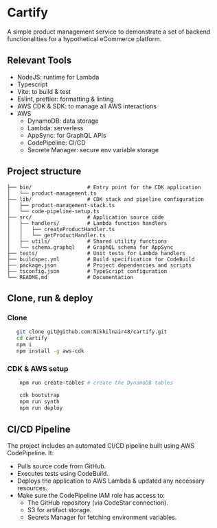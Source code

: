 # Cartify

A simple product management service to demonstrate a set of backend functionalities for a hypothetical eCommerce platform.

## Relevant Tools

- NodeJS: runtime for Lambda
- Typescript
- Vite: to build & test
- Eslint, prettier: formatting & linting
- AWS CDK & SDK: to manage all AWS interactions
- AWS
  - DynamoDB: data storage
  - Lambda: serverless
  - AppSync: for GraphQL APIs
  - CodePipeline: CI/CD
  - Secrete Manager: secure env variable storage

## Project structure

```
├── bin/                  # Entry point for the CDK application
│   └── product-management.ts
├── lib/                  # CDK stack and pipeline configuration
│   ├── product-management-stack.ts
│   └── code-pipeline-setup.ts
├── src/                  # Application source code
│   ├── handlers/         # Lambda function handlers
│   │   ├── createProductHandler.ts
│   │   └── getProductHandler.ts
│   ├── utils/            # Shared utility functions
│   └── schema.graphql    # GraphQL schema for AppSync
├── tests/                # Unit tests for Lambda handlers
├── buildspec.yml         # Build specification for CodeBuild
├── package.json          # Project dependencies and scripts
├── tsconfig.json         # TypeScript configuration
└── README.md             # Documentation
```

## Clone, run & deploy

### Clone

```bash
   git clone git@github.com:Nikhilnair48/cartify.git
   cd cartify
   npm i
   npm install -g aws-cdk
```

### CDK & AWS setup

```bash
    npm run create-tables # create the DynamoDB tables

    cdk bootstrap
    npm run synth
    npm run deploy
```

## CI/CD Pipeline
The project includes an automated CI/CD pipeline built using AWS CodePipeline. It:

- Pulls source code from GitHub.
- Executes tests using CodeBuild.
- Deploys the application to AWS Lambda & updated any necessary resources.
- Make sure the CodePipeline IAM role has access to:
    - The GitHub repository (via CodeStar connection).
    - S3 for artifact storage.
    - Secrets Manager for fetching environment variables.

